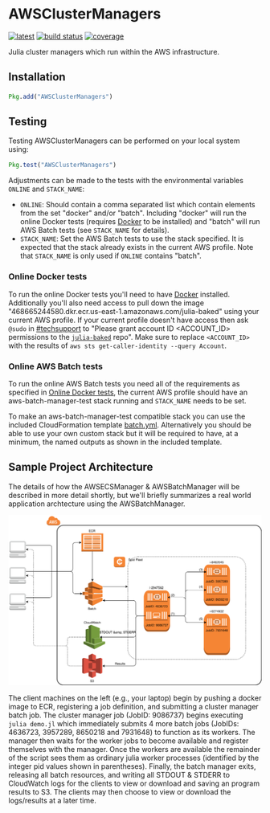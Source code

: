# AWSClusterManagers
[![latest](https://img.shields.io/badge/docs-latest-blue.svg)](https://invenia.pages.invenia.ca/AWSClusterManagers.jl/)
[![build status](https://gitlab.invenia.ca/invenia/AWSClusterManagers.jl/badges/master/build.svg)](https://gitlab.invenia.ca/invenia/AWSClusterManagers.jl/commits/master)
[![coverage](https://gitlab.invenia.ca/invenia/AWSClusterManagers.jl/badges/master/coverage.svg)](https://gitlab.invenia.ca/invenia/AWSClusterManagers.jl/commits/master)

Julia cluster managers which run within the AWS infrastructure.

## Installation

```julia
Pkg.add("AWSClusterManagers")
```

## Testing

Testing AWSClusterManagers can be performed on your local system using:

```julia
Pkg.test("AWSClusterManagers")
```

Adjustments can be made to the tests with the environmental variables `ONLINE` and
`STACK_NAME`:

- `ONLINE`: Should contain a comma separated list which contain elements from the set
  "docker" and/or "batch".  Including "docker" will run the online Docker tests (requires
  [Docker](https://www.docker.com/community-edition) to be installed) and "batch" will run
  AWS Batch tests (see `STACK_NAME` for details).
- `STACK_NAME`: Set the AWS Batch tests to use the stack specified. It is expected that
  the stack already exists in the current AWS profile. Note that `STACK_NAME` is only
  used if `ONLINE` contains "batch".

### Online Docker tests

To run the online Docker tests you'll need to have [Docker](https://www.docker.com/community-edition)
installed. Additionally you'll also need access to pull down the image
"468665244580.dkr.ecr.us-east-1.amazonaws.com/julia-baked" using your current AWS profile.
If your current profile doesn't have access then ask `@sudo` in [#techsupport](https://invenia.slack.com/messages/C02A3K084/)
to "Please grant account ID <ACCOUNT_ID> permissions to the [`julia-baked`](https://console.aws.amazon.com/ecs/home?region=us-east-1#/repositories/julia-baked#permissions) repo".
Make sure to replace `<ACCOUNT_ID>` with the results of `aws sts get-caller-identity --query Account`.

### Online AWS Batch tests

To run the online AWS Batch tests you need all of the requirements as specified in [Online Docker tests](#online-docker-tests),
the current AWS profile should have an aws-batch-manager-test stack running and
`STACK_NAME` needs to be set.

To make an aws-batch-manager-test compatible stack you can use the included CloudFormation
template [batch.yml](test/batch.yml). Alternatively you should be able to use your own
custom stack but it will be required to have, at a minimum, the named outputs as shown in the
included template.


## Sample Project Architecture

The details of how the AWSECSManager & AWSBatchManager will be described in more detail shortly, but we'll briefly summarizes a real world application archtecture using the AWSBatchManager.

![Batch Project](docs/src/assets/figures/batch_project.svg)

The client machines on the left (e.g., your laptop) begin by pushing a docker image to ECR, registering a job definition, and submitting a cluster manager batch job.
The cluster manager job (JobID: 9086737) begins executing `julia demo.jl` which immediately submits 4 more batch jobs (JobIDs: 4636723, 3957289, 8650218 and 7931648) to function as its workers.
The manager then waits for the worker jobs to become available and register themselves with the manager.
Once the workers are available the remainder of the script sees them as ordinary julia worker processes (identified by the integer pid values shown in parentheses).
Finally, the batch manager exits, releasing all batch resources, and writing all STDOUT & STDERR to CloudWatch logs for the clients to view or download and saving an program results to S3.
The clients may then choose to view or download the logs/results at a later time.
